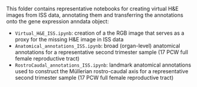 This folder contains representative notebooks for creating virtual H&E images from ISS data, annotating them and transferring the annotations onto the gene expression anndata object:

- `Virtual_H&E_ISS.ipynb`: creation of a the RGB image that serves as a proxy for the missing H&E image in ISS data
- `Anatomical_annotations_ISS.ipynb`: broad (organ-level) anatomical annotations for a representative second trimester sample (17 PCW full female reproductive tract)
- `RostroCaudal_annotations_ISS.ipynb`: landmark anatomical annotations used to construct the Müllerian rostro-caudal axis for a representative second trimester sample (17 PCW full female reproductive tract)
